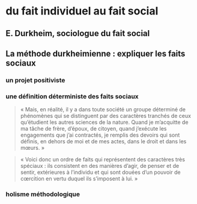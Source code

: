 # du fait individuel au fait social

## E. Durkheim, sociologue du fait social

## La méthode durkheimienne : expliquer les faits sociaux

### un projet positiviste

### une définition déterministe des faits sociaux

> « Mais, en réalité, il y a dans toute société un groupe déterminé de phénomènes qui se distinguent par des caractères tranchés de ceux qu’étudient les autres sciences de la nature. Quand je m’acquitte de ma tâche de frère, d’époux, de citoyen, quand j’exécute les engagements que j’ai contractés, je remplis des devoirs qui sont définis, en dehors de moi et de mes actes, dans le droit et dans les mœurs. »

> « Voici donc un ordre de faits qui représentent des caractères très spéciaux : ils consistent en des manières d’agir, de penser et de sentir, extérieures à l’individu et qui sont douées d’un pouvoir de cœrcition en vertu duquel ils s’imposent à lui. »

### holisme méthodologique

